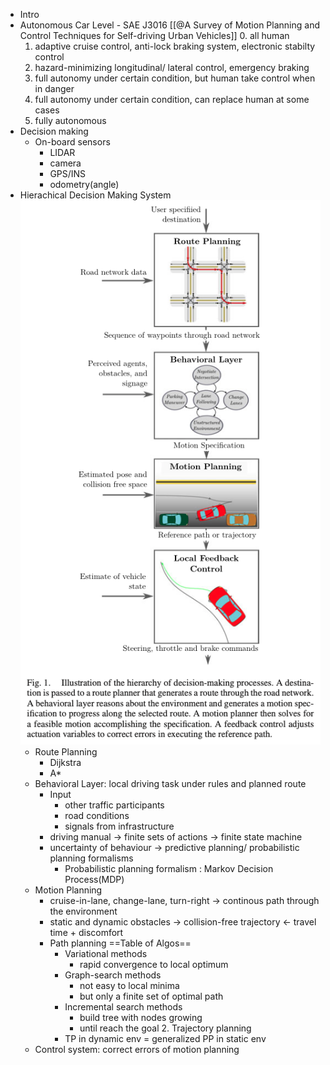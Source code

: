 - Intro
- Autonomous Car Level - SAE J3016
  [[@A Survey of Motion Planning and Control Techniques for Self-driving Urban Vehicles]] 
  0. all human
  1. adaptive cruise control, anti-lock braking system, electronic stabilty control
  2. hazard-minimizing longitudinal/ lateral control, emergency braking
  3. full autonomy under certain condition, but human take control when in danger
  4. full autonomy under certain condition, can replace human at some cases
  5. fully autonomous
- Decision making
	- On-board sensors
		- LIDAR
		- camera
		- GPS/INS
		- odometry(angle)
- Hierachical Decision Making System
  ![this](/../assets/slc_pic1.png)
	- Route Planning
		- Dijkstra
		- A*
	- Behavioral Layer: local driving task under rules and planned route
		- Input
			- other traffic participants
			- road conditions
			- signals from infrastructure
		- driving manual -> finite sets of actions -> finite state machine
		- uncertainty of behaviour -> predictive planning/ probabilistic planning formalisms
			- Probabilistic planning formalism : Markov Decision Process(MDP)
	- Motion Planning
		- cruise-in-lane, change-lane, turn-right -> continous path through the environment
		- static and dynamic obstacles -> collision-free trajectory <- travel time + discomfort
		- Path planning ==Table of Algos==
			- Variational methods
				- rapid convergence to local optimum
			- Graph-search methods
				- not easy to local minima
				- but only a finite set of optimal path
			- Incremental search methods
				- build tree with nodes growing
				- until reach the goal
				     2. Trajectory planning
			- TP in dynamic env = generalized PP in static env
	- Control system: correct errors of motion planning